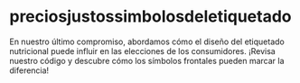 # preciosjustossimbolosdeletiquetado
En nuestro último compromiso, abordamos cómo el diseño del etiquetado nutricional puede influir en las elecciones de los consumidores. ¡Revisa nuestro código y descubre cómo los símbolos frontales pueden marcar la diferencia! 
